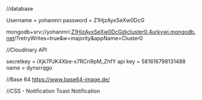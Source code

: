//database

Username = yohanmri
password = Z1HjzAyxSeXw0DcG

mongodb+srv://yohanmri:Z1HjzAyxSeXw0DcG@cluster0.4urkywj.mongodb.net/?retryWrites=true&w=majority&appName=Cluster0

//Cloudinary API

secretkey = iXjk7PJK4Xbe-x7RCri9pM_ZhfY
api key = 581616798131488
name = dynsrrqgo

//Base 64
https://www.base64-image.de/

//CSS - Notification
Toast Notification

